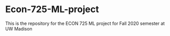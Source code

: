 # Econ-725-ML-project
This is the repository for the ECON 725 ML project for Fall 2020 semester at UW Madison

